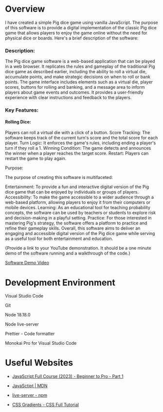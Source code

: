 # Overview

I have created a simple Pig dice game using vanilla JavaScript. The purpose of this software is to provide a digital implementation of the classic Pig dice game that allows players to enjoy the game online without the need for physical dice or boards. Here's a brief description of the software:

### Description:

The Pig dice game software is a web-based application that can be played in a web browser.
It replicates the rules and gameplay of the traditional Pig dice game as described earlier, including the ability to roll a virtual die, accumulate points, and make strategic decisions on when to roll or bank points.
The game interface includes elements such as a virtual die, player scores, buttons for rolling and banking, and a message area to inform players about game events and outcomes.
It provides a user-friendly experience with clear instructions and feedback to the players.

### Key Features:

#### Rolling Dice:

Players can roll a virtual die with a click of a button.
Score Tracking: The software keeps track of the current turn's score and the total score for each player.
Turn Logic: It enforces the game's rules, including ending a player's turn if they roll a 1.
Winning Condition: The game detects and announces the winner when a player reaches the target score.
Restart: Players can restart the game to play again.

Purpose:

The purpose of creating this software is multifaceted:

Entertainment: To provide a fun and interactive digital version of the Pig dice game that can be enjoyed by individuals or groups of players.
Accessibility: To make the game accessible to a wider audience through a web-based platform, allowing players to enjoy it from their computers or mobile devices.
Learning: As an educational tool for teaching probability concepts, the software can be used by teachers or students to explore risk and decision-making in a playful setting.
Practice: For those interested in mastering Pig's strategy, the software offers a platform to practice and refine their gameplay skills.
Overall, this software aims to deliver an engaging and accessible digital version of the Pig dice game while serving as a useful tool for both entertainment and education.

{Provide a link to your YouTube demonstration.  It should be a one minute demo of the software running and a walkthrough of the code.}

[Software Demo Video](http://youtube.link.goes.here)

# Development Environment

Visual Studio Code

Git

Node 18.18.0

Node live-server

Prettier - Code formatter

Monokai Pro for Visual Studio Code


# Useful Websites

* [JavaScript Full Course (2023) - Beginner to Pro - Part 1](https://www.youtube.com/watch?v=SBmSRK3feww&ab_channel=SuperSimpleDev)
  
* [JavaSctipt | MDN](https://developer.mozilla.org/en-US/docs/Web/JavaScript)

* [live-server - npm](https://www.npmjs.com/package/live-server)

* [CSS Gradients - CSS Full Tutorial](https://www.youtube.com/watch?v=TYHFe4L9bfo&ab_channel=DevDreamer)

